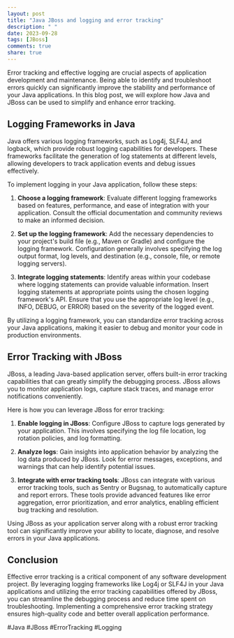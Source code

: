 ```yaml
---
layout: post
title: "Java JBoss and logging and error tracking"
description: " "
date: 2023-09-28
tags: [JBoss]
comments: true
share: true
---
```


Error tracking and effective logging are crucial aspects of application development and maintenance. Being able to identify and troubleshoot errors quickly can significantly improve the stability and performance of your Java applications. In this blog post, we will explore how Java and JBoss can be used to simplify and enhance error tracking.

## Logging Frameworks in Java

Java offers various logging frameworks, such as Log4j, SLF4J, and logback, which provide robust logging capabilities for developers. These frameworks facilitate the generation of log statements at different levels, allowing developers to track application events and debug issues effectively.

To implement logging in your Java application, follow these steps:

1. **Choose a logging framework**: Evaluate different logging frameworks based on features, performance, and ease of integration with your application. Consult the official documentation and community reviews to make an informed decision.

2. **Set up the logging framework**: Add the necessary dependencies to your project's build file (e.g., Maven or Gradle) and configure the logging framework. Configuration generally involves specifying the log output format, log levels, and destination (e.g., console, file, or remote logging servers).

3. **Integrate logging statements**: Identify areas within your codebase where logging statements can provide valuable information. Insert logging statements at appropriate points using the chosen logging framework's API. Ensure that you use the appropriate log level (e.g., INFO, DEBUG, or ERROR) based on the severity of the logged event.

By utilizing a logging framework, you can standardize error tracking across your Java applications, making it easier to debug and monitor your code in production environments.

## Error Tracking with JBoss

JBoss, a leading Java-based application server, offers built-in error tracking capabilities that can greatly simplify the debugging process. JBoss allows you to monitor application logs, capture stack traces, and manage error notifications conveniently.

Here is how you can leverage JBoss for error tracking:

1. **Enable logging in JBoss**: Configure JBoss to capture logs generated by your application. This involves specifying the log file location, log rotation policies, and log formatting.

2. **Analyze logs**: Gain insights into application behavior by analyzing the log data produced by JBoss. Look for error messages, exceptions, and warnings that can help identify potential issues.

3. **Integrate with error tracking tools**: JBoss can integrate with various error tracking tools, such as Sentry or Bugsnag, to automatically capture and report errors. These tools provide advanced features like error aggregation, error prioritization, and error analytics, enabling efficient bug tracking and resolution.

Using JBoss as your application server along with a robust error tracking tool can significantly improve your ability to locate, diagnose, and resolve errors in your Java applications.

## Conclusion

Effective error tracking is a critical component of any software development project. By leveraging logging frameworks like Log4j or SLF4J in your Java applications and utilizing the error tracking capabilities offered by JBoss, you can streamline the debugging process and reduce time spent on troubleshooting. Implementing a comprehensive error tracking strategy ensures high-quality code and better overall application performance.

#Java #JBoss #ErrorTracking #Logging